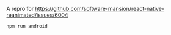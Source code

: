 A repro for https://github.com/software-mansion/react-native-reanimated/issues/6004

```
npm run android
```